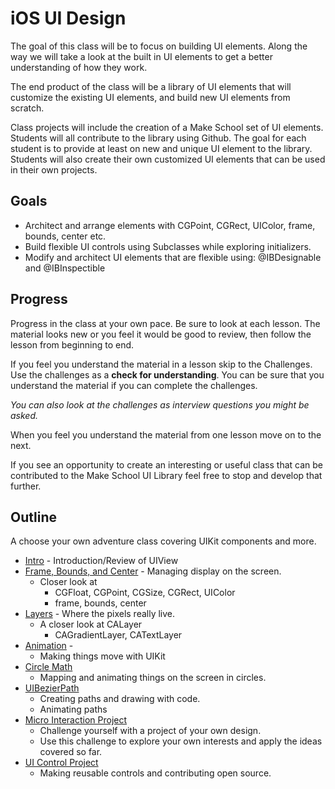 # iOS UI Design

The goal of this class will be to focus on building UI elements. 
Along the way we will take a look at the built in UI elements to get a better understanding 
of how they work. 

The end product of the class will be a library of UI elements that will customize the existing 
UI elements, and build new UI elements from scratch.

Class projects will include the creation of a Make School set of UI elements.
Students will all contribute to the library using Github. The goal for each
student is to provide at least on new and unique UI element to the library. Students will 
also create their own customized UI elements that can be used in their own projects. 

## Goals

- Architect and arrange elements with CGPoint, CGRect, UIColor, frame, bounds, center etc. 
- Build flexible UI controls using Subclasses while exploring initializers.
- Modify and architect UI elements that are flexible using: @IBDesignable and
@IBInspectible

## Progress

Progress in the class at your own pace. Be sure to look at each lesson. The
material looks new or you feel it would be good to review, then follow the
lesson from beginning to end.

If you feel you understand the material in a lesson skip to the Challenges. Use
the challenges as a **check for understanding**. You can be sure that you
understand the material if you can complete the challenges.

_You can also look at the challenges as interview questions you might be asked._

When you feel you understand the material from one lesson move on to the next.

If you see an opportunity to create an interesting or useful class that can be
contributed to the Make School UI Library feel free to stop and develop that
further.

## Outline

A choose your own adventure class covering UIKit components and more.

- [Intro](./00-intro) - Introduction/Review of UIView
- [Frame, Bounds, and Center](./01-frame-bounds-center-color) - Managing display on the screen.
    - Closer look at 
        - CGFloat, CGPoint, CGSize, CGRect, UIColor
        - frame, bounds, center
- [Layers](./02-layers) - Where the pixels really live. 
    - A closer look at CALayer
        - CAGradientLayer, CATextLayer
- [Animation](./03-motion) -   
    - Making things move with UIKit
- [Circle Math](./04-circle-math)
    - Mapping and animating things on the screen in circles. 
- [UIBezierPath](./05-uibezierpath) 
    - Creating paths and drawing with code. 
    - Animating paths
- [Micro Interaction Project](./06-micro-interaction-project)
    - Challenge yourself with a project of your own design. 
    - Use this challenge to explore your own interests and apply the ideas covered so far. 
- [UI Control Project](./07-ui-control-project)
    - Making reusable controls and contributing open source. 

